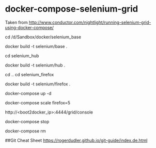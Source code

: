 # docker-compose-selenium-grid

Taken from http://www.conductor.com/nightlight/running-selenium-grid-using-docker-compose/

cd /d/Sandbox/docker/selenium_base


docker build -t selenium/base .

cd selenium_hub

docker build -t selenium/hub .

cd ..
cd selenium_firefox

docker build -t selenium/firefox .


docker-compose up -d

docker-compose scale firefox=5

 http://<boot2docker_ip>:4444/grid/console

 
docker-compose stop

docker-compose rm

##Git Cheat Sheet
https://rogerdudler.github.io/git-guide/index.de.html
